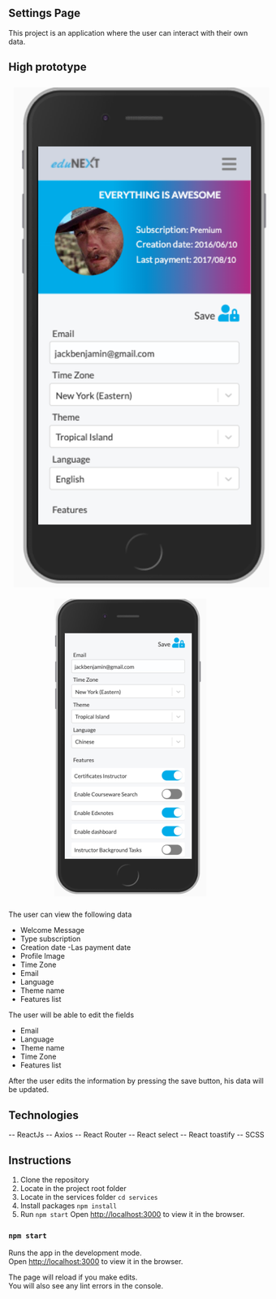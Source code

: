 

## Settings Page

This project is an application where the user can interact with their own data.


## High prototype

<p align="center"> <img src="src/assets/mobile.png" width="600" style="margin:10px"> <img style="margin:10px" src="src/assets/mobile2.png" width="300"> <img style="margin:10px" ></p>



The user can view the following data
   
  - Welcome Message
   - Type subscription
   - Creation date 
   -Las payment date
   - Profile Image 
   - Time Zone
   - Email
   - Language
   - Theme name
   - Features list

The user will be able to edit the fields

   - Email
   - Language
   - Theme name
   - Time Zone
   - Features list

After the user edits the information by pressing the save button, his data will be updated.

##  Technologies

-- ReactJs
-- Axios
-- React Router
-- React select
-- React toastify
-- SCSS


## Instructions
   
   1. Clone the repository
   2. Locate in the project root folder
   3. Locate in the services folder `cd services`
   4. Install packages `npm install`
   5. Run `npm start` Open [http://localhost:3000](http://localhost:3000) to view it in the browser.
   




### `npm start`

Runs the app in the development mode.<br />
Open [http://localhost:3000](http://localhost:3000) to view it in the browser.

The page will reload if you make edits.<br />
You will also see any lint errors in the console.

